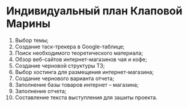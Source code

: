 <h1>Индивидуальный план Клаповой Марины</h1>
<ol>
 <li>Выбор темы;</li>
 <li>Создание таск-трекера в Google-таблице;</li>
 <li>Поиск необходимого теоретического материала;</li>
 <li>Обзор веб-сайтов интернет-магазинов чая и кофе;</li>
 <li>Создание черновой структуры ТЗ;</li>
 <li>Выбор хостинга для размещения интернет-магазина;</li>
 <li>Создание чернового варианта отчета;</li>
 <li>Заполнение базы товаров интернет – магазина;</li>
 <li>Заполнение отчета;</li>
 <li>Составление текста выступления для зашиты проекта.</li>
</ol>
